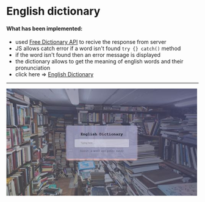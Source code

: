 # English dictionary
#### What has been implemented:
* used [Free Dictionary API](https://dictionaryapi.dev/) to recive the response from server
* JS allows catch error if a word isn't found `try {} catch()` method
* if the word isn't found then an error message is displayed
* the dictionary allows to get the meaning of english words and their pronunciation
* click here => [English Dictionary](https://bakna2t.github.io/engword/)
___
<img src="https://github.com/bakNa2t/engword/blob/main/img_Readme.jpg" title="dictionary"  alt="English Dictionary" width="500" height="281"/>